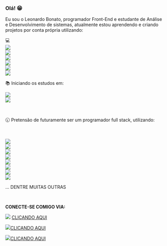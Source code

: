 ### Olá! 😁

Eu sou o Leonardo Bonato, programador Front-End e estudante de Análise e Desenvolvimento de sistemas, atualmente estou aprendendo e criando projetos por conta própria utilizando:

💻 <br />
<img src="https://img.shields.io/badge/HTML5-E34F26?style=for-the-badge&logo=html5&logoColor=white"/> <br />
<img src="https://img.shields.io/badge/CSS3-1572B6?style=for-the-badge&logo=css3&logoColor=white"/> <br />
<img src="https://img.shields.io/badge/Bootstrap-563D7C?style=for-the-badge&logo=bootstrap&logoColor=white"/> <br />
<img src="https://img.shields.io/badge/GitHub-100000?style=for-the-badge&logo=github&logoColor=white"/> <br />
<img src="https://img.shields.io/badge/GitLab-330F63?style=for-the-badge&logo=gitlab&logoColor=white"/> <br />
<img src="https://img.shields.io/badge/JavaScript-F7DF1E?style=for-the-badge&logo=javascript&logoColor=black"/> <br />

📚 Iniciando os estudos em:

<img src="https://img.shields.io/badge/React-20232A?style=for-the-badge&logo=react&logoColor=61DAFB"/> <br />
<img src="https://img.shields.io/badge/Node.js-43853D?style=for-the-badge&logo=node.js&logoColor=white"/> <br />

<br />

🕤 Pretensão de futuramente ser um programador full stack, utilizando:

<br />

<img src="https://img.shields.io/badge/Python-14354C?style=for-the-badge&logo=python&logoColor=white"/> <br />
<img src="https://img.shields.io/badge/TypeScript-007ACC?style=for-the-badge&logo=typescript&logoColor=white"/> <br />
<img src="https://img.shields.io/badge/Java-ED8B00?style=for-the-badge&logo=openjdk&logoColor=white"/> <br />
<img src="https://img.shields.io/badge/C%23-239120?style=for-the-badge&logo=c-sharp&logoColor=white"/> <br />
<img src="https://img.shields.io/badge/C%2B%2B-00599C?style=for-the-badge&logo=c%2B%2B&logoColor=white"/> <br /> 
<img src="https://img.shields.io/badge/PHP-777BB4?style=for-the-badge&logo=php&logoColor=white"/> <br />
<img src="https://img.shields.io/badge/MySQL-00000F?style=for-the-badge&logo=mysql&logoColor=white"/> <br />
<img src="https://img.shields.io/badge/.NET-5C2D91?style=for-the-badge&logo=.net&logoColor=white"/> <br />
 
 ... DENTRE MUITAS OUTRAS
 
 <br />
 
**CONECTE-SE COMIGO VIA:**

<img src="https://img.shields.io/badge/Instagram-E4405F?style=for-the-badge&logo=instagram&logoColor=white"/> [CLICANDO AQUI](https://www.instagram.com/leonardobonato_/)

<img src="https://img.shields.io/badge/LinkedIn-0077B5?style=for-the-badge&logo=linkedin&logoColor=white"/>[CLICANDO AQUI](https://www.linkedin.com/in/leonardo-bonato-09a272262/)

<img src="https://img.shields.io/badge/Gmail-D14836?style=for-the-badge&logo=gmail&logoColor=white"/>[CLICANDO AQUI]( mailto:leoleobonaato@gmail.com)

